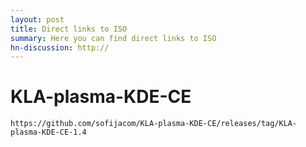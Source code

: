 ```yaml
---
layout: post
title: Direct links to ISO
summary: Here you can find direct links to ISO
hn-discussion: http://
---
```



# KLA-plasma-KDE-CE

``` 
https://github.com/sofijacom/KLA-plasma-KDE-CE/releases/tag/KLA-plasma-KDE-CE-1.4
```
